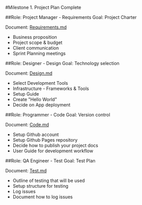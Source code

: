 #Milestone 1. Project Plan Complete

##Role: Project Manager - Requirements
Goal: Project Charter

Document: [Requirements.md](Requirements.md)

- Business proposition
- Project scope & budget
- Client communication
- Sprint Planning meetings

##Role: Designer - Design
Goal: Technology selection

Document: [Design.md](Design.md)

- Select Development Tools
- Infrastructure - Frameworks & Tools
- Setup Guide
- Create "Hello World"
- Decide on App deployment

##Role: Programmer - Code
Goal: Version control

Document: [Code.md](Code.md)

- Setup Github account
- Setup Github Pages repository
- Decide how to publish your project docs
- User Guide for development workflow

##Role: QA Engineer - Test
Goal: Test Plan

Document: [Test.md](Test.md)

- Outline of testing that will be used
- Setup structure for testing
- Log issues
- Document how to log issues
